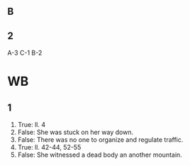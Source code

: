 ## B
## 2
A-3
C-1
B-2

# WB
## 1
1. True: ll. 4
2. False: She was stuck on her way down.
3. False: There was no one to organize and regulate traffic.
4. True: ll. 42-44, 52-55
5. False: She witnessed a dead body an another mountain.

